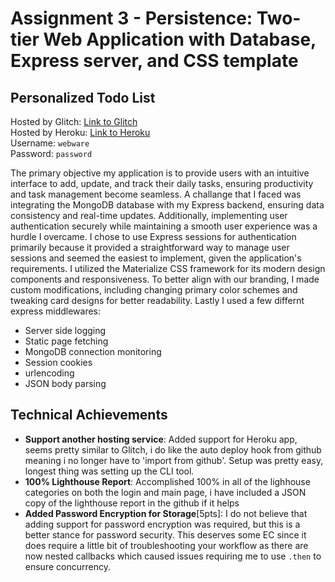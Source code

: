 Assignment 3 - Persistence: Two-tier Web Application with Database, Express server, and CSS template
===

## Personalized Todo List

Hosted by Glitch: [Link to Glitch](https://a3-persistence-arnav-sacheti.glitch.me/) \
Hosted by Heroku: [Link to Heroku](https://a3-arnav-sacheti-405d7d064604.herokuapp.com/) \
Username: `webware` \
Password: `password`

The primary objective my application is to provide users with an intuitive interface to add, update, and track their daily tasks, ensuring productivity and task management become seamless. A challange that I faced was integrating the MongoDB database with my Express backend, ensuring data consistency and real-time updates. Additionally, implementing user authentication securely while maintaining a smooth user experience was a hurdle I overcame. I chose to use Express sessions for authentication primarily because it provided a straightforward way to manage user sessions and seemed the easiest to implement, given the application's requirements. I utilized the Materialize CSS framework for its modern design components and responsiveness. To better align with our branding, I made custom modifications, including changing primary color schemes and tweaking card designs for better readability. Lastly I used a few differnt express middlewares:
* Server side logging
* Static page fetching
* MongoDB connection monitoring
* Session cookies
* urlencoding
* JSON body parsing


## Technical Achievements
- **Support another hosting service**: Added support for Heroku app, seems pretty similar to Glitch, i do like the auto deploy hook from github meaning i no longer have to 'import from github'. Setup was pretty easy, longest thing was setting up the CLI tool.
- **100% Lighthouse Report**: Accomplished 100% in all of the lighhouse categories on both the login and main page, i have included a JSON copy of the lighthouse report in the github if it helps
- **Added Password Encryption for Storage**[5pts]: I do not believe that adding support for password encryption was required, but this is a better stance for password security. This deserves some EC since it does require a little bit of troubleshooting your workflow as there are now nested callbacks which caused issues requiring me to use `.then` to ensure concurrency.
